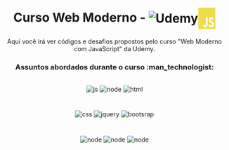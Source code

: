 <div align="center">
  <h1>Curso Web Moderno - <img align="center" alt="Udemy" height="40" src="https://img.shields.io/badge/udemy%20-A435F0.svg?style=for-the-badge&logo=udemy&logoColor=white"/><img align="center" alt="Js" height="50" width="40" src="https://raw.githubusercontent.com/devicons/devicon/master/icons/javascript/javascript-plain.svg"></h1>
  <p>Aqui você irá ver códigos e desafios propostos pelo curso "Web Moderno com JavaScript" da Udemy.</p>
  
  <h3>Assuntos abordados durante o curso :man_technologist:</h3>
  <div style="margin: 30px;">
    <img align="center" alt="js" height="30" src="https://img.shields.io/badge/JavaScript%20-F7DF1E.svg?style=flat-the-badge&logo=javascript&logoColor=black"/>
    <img align="center" alt="node" height="30" src="https://img.shields.io/badge/Node.JS%20-339933.svg?style=flat-the-badge&logo=nodedotjs&logoColor=black"/>
    <img align="center" alt="html" height="30" src="https://img.shields.io/badge/HTML5%20-E34F26.svg?style=flat-the-badge&logo=html5&logoColor=black"/>
    <br/>
    <h1></h1>
  </div>
  <div>
    <img align="center" alt="css" height="30" src="https://img.shields.io/badge/CSS3%20-1572B6.svg?style=flat-the-badge&logo=css3&logoColor=black"/>
    <img align="center" alt="jquery" height="30" src="https://img.shields.io/badge/JQuery%20-0769AD.svg?style=flat-the-badge&logo=jquery&logoColor=black"/>
    <img align="center" alt="bootsrap" height="30" src="https://img.shields.io/badge/Bootstrap%20-7952B3.svg?style=flat-the-badge&logo=bootstrap&logoColor=black"/>
    <br/>
    <h1></h1>
  </div>
  <div>
    <img align="center" alt="node" height="30" src="https://img.shields.io/badge/React%20-61DAFB.svg?style=flat-the-badge&logo=react&logoColor=black"/>
    <img align="center" alt="node" height="30" src="https://img.shields.io/badge/Vue.JS%20-4FC08D.svg?style=flat-the-badge&logo=vuedotjs&logoColor=black"/>
    <img align="center" alt="node" height="30" src="https://img.shields.io/badge/Angular%20-DD0031.svg?style=flat-the-badge&logo=angular&logoColor=black"/>
  </div>
</div>

